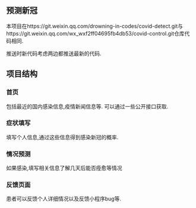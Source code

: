 ## 预测新冠

本项目在https://git.weixin.qq.com/drowning-in-codes/covid-detect.git与https://git.weixin.qq.com/wx_wxf2ff04695fb4db53/covid-control.git仓库代码相同.

推送时新代码考虑两边都推送最新的代码.

## 项目结构

### 首页

包括最近的国内感染信息,疫情新闻信息等. 可以通过一些公开接口获取.

### 症状填写

填写个人信息,通过这些信息得到感染新冠的概率.

### 情况预测

如果感染,填写相关信息了解几天后能否痊愈等情况

### 反馈页面

患者可以反馈个人详细情况以及反馈小程序bug等.
